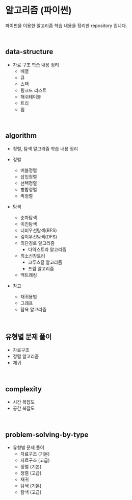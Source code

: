 # 알고리즘 (파이썬)

파이썬을 이용한 알고리즘 학습 내용을 정리한 repository 입니다.

<br>

## data-structure

- 자료 구조 학습 내용 정리
  - 배열
  - 큐
  - 스택
  - 링크드 리스트
  - 해쉬테이블
  - 트리
  - 힙

<br>

## algorithm

- 정렬, 탐색 알고리즘 학습 내용 정리

- 정렬
  - 버블정렬
  - 삽입정렬
  - 선택정렬
  - 병합정렬
  - 퀵정렬

- 탐색
  - 순차탐색
  - 이진탐색
  - 너비우선탐색(BFS)
  - 깊이우선탐색(DFS)
  - 최단경로 알고리즘
    - 다익스트라 알고리즘
  - 최소신장트리
    - 크루스칼 알고리즘
    - 프림 알고리즘
  - 백트래킹

- 참고
  - 재귀용법
  - 그래프
  - 탐욕 알고리즘

<br>

## 유형별 문제 풀이

- 자료구조
- 정렬 알고리즘
- 재귀

<br>

## complexity

- 시간 복잡도
- 공간 복잡도

<br>

## problem-solving-by-type

- 유형별 문제 풀이
  - 자료구조 (기본)
  - 자료구조 (고급)
  - 정렬 (기본)
  - 정렬 (고급)
  - 재귀
  - 탐색 (기본)
  - 탐색 (고급)
